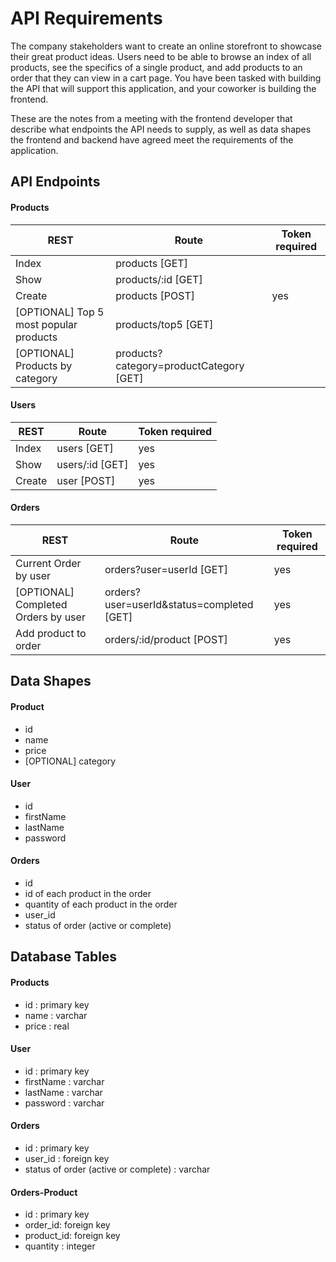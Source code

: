 # API Requirements
The company stakeholders want to create an online storefront to showcase their great product ideas. Users need to be able to browse an index of all products, see the specifics of a single product, and add products to an order that they can view in a cart page. You have been tasked with building the API that will support this application, and your coworker is building the frontend.

These are the notes from a meeting with the frontend developer that describe what endpoints the API needs to supply, as well as data shapes the frontend and backend have agreed meet the requirements of the application. 

## API Endpoints
#### Products
|REST|Route|Token required|
|-------|---|---|
|Index|products [GET]||
|Show|products/:id [GET]||
|Create|products [POST]|yes|
|[OPTIONAL] Top 5 most popular products| products/top5 [GET]|
|[OPTIONAL] Products by category|products?category=productCategory [GET]|

#### Users
|REST|Route|Token required|
|-------|---|---|
|Index|users [GET]|yes|
|Show|users/:id [GET]|yes|
|Create|user [POST]|yes|

#### Orders
|REST|Route|Token required|
|-------|---|---|
|Current Order by user|orders?user=userId [GET]|yes|
|[OPTIONAL] Completed Orders by user|orders?user=userId&status=completed [GET]|yes|
|Add product to order|orders/:id/product [POST]|yes|


## Data Shapes
#### Product
-  id
- name
- price
- [OPTIONAL] category

#### User
- id
- firstName
- lastName
- password

#### Orders
- id
- id of each product in the order
- quantity of each product in the order
- user_id
- status of order (active or complete)


## Database Tables
#### Products
-  id : primary key
- name : varchar
- price : real

#### User
- id : primary key
- firstName : varchar
- lastName : varchar
- password : varchar

#### Orders
- id : primary key
- user_id : foreign key
- status of order (active or complete) : varchar

#### Orders-Product
- id : primary key
- order_id: foreign key
- product_id: foreign key
- quantity : integer